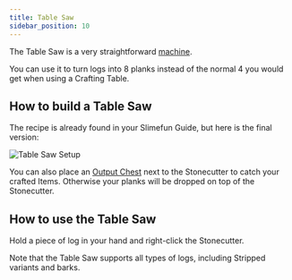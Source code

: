 ```yaml
---
title: Table Saw
sidebar_position: 10
---
```


The Table Saw is a very straightforward [machine](Basic-Machines.md).

You can use it to turn logs into 8 planks instead of the normal 4 you would get when using a Crafting Table.

## How to build a Table Saw

The recipe is already found in your Slimefun Guide, but here is the final version:

![Table Saw Setup](https://raw.githubusercontent.com/TheBusyBiscuit/Slimefun4-Wiki/master/images/multiblock-table-saw.png)

You can also place an [Output Chest](Output-Chest.md) next to the Stonecutter to catch your crafted Items.
Otherwise your planks will be dropped on top of the Stonecutter.

## How to use the Table Saw

Hold a piece of log in your hand and right-click the Stonecutter.

Note that the Table Saw supports all types of logs, including Stripped variants and barks.
